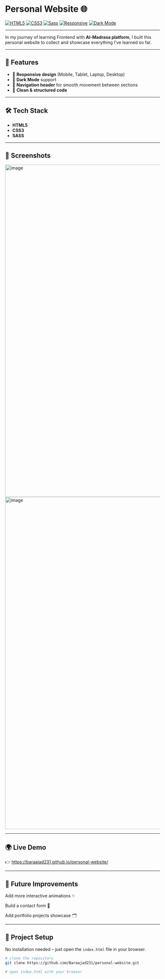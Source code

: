 # Personal Website 🌐

[![HTML5](https://img.shields.io/badge/HTML5-E34F26?logo=html5&logoColor=fff&style=flat)]()
[![CSS3](https://img.shields.io/badge/CSS3-1572B6?logo=css3&logoColor=fff&style=flat)]()
[![Sass](https://img.shields.io/badge/Sass-CC6699?logo=sass&logoColor=fff&style=flat)]()
[![Responsive](https://img.shields.io/badge/Responsive-Design-4CAF50?style=flat)]()
[![Dark Mode](https://img.shields.io/badge/Dark_Mode-Enabled-000000?style=flat)]()

---

In my journey of learning Frontend with **Al-Madrasa platform**, I built this personal website to collect and showcase everything I’ve learned so far.

---

## 🚀 Features
- 📱 **Responsive design** (Mobile, Tablet, Laptop, Desktop)  
- 🌙 **Dark Mode** support  
- 🧭 **Navigation header** for smooth movement between sections  
- 🧹 **Clean & structured code**

---

## 🛠️ Tech Stack
- **HTML5**
- **CSS3**
- **SASS**

---
## 📸 Screenshots

<img width="1920" height="1080" alt="image" src="https://github.com/user-attachments/assets/e26e60f9-395e-43c3-b593-6413c57f79e4" />
<img width="1920" height="1080" alt="image" src="https://github.com/user-attachments/assets/a3f21f49-d0d2-4c70-b05e-d6152dd12bbb" />

---
## 🌍 Live Demo

👉  https://baraajad231.github.io/personal-website/

---
## 🔮 Future Improvements

Add more interactive animations ✨

Build a contact form 📧

Add portfolio projects showcase 🗂️

---
## 📂 Project Setup
No installation needed – just open the `index.html` file in your browser.

```bash
# clone the repository
git clone https://github.com/Baraajad231/personal-website.git

# open index.html with your browser



